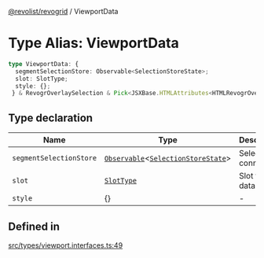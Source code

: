 [@revolist/revogrid](README.md) / ViewportData

# Type Alias: ViewportData

```ts
type ViewportData: {
  segmentSelectionStore: Observable<SelectionStoreState>;
  slot: SlotType;
  style: {};
 } & RevogrOverlaySelection & Pick<JSXBase.HTMLAttributes<HTMLRevogrOverlaySelectionElement>, "ref"> & Pick<JSXBase.HTMLAttributes<HTMLRevogrDataElement>, "ref"> & RevogrData;
```

## Type declaration

| Name | Type | Description | Defined in |
| ------ | ------ | ------ | ------ |
| `segmentSelectionStore` | [`Observable`](TypeAlias.Observable.md)\<[`SelectionStoreState`](TypeAlias.SelectionStoreState.md)\> | Selection connection | [src/types/viewport.interfaces.ts:51](https://github.com/revolist/revogrid/blob/97bf2134af01be0f2e3e5ac6768e7a2e7070a947/src/types/viewport.interfaces.ts#L51) |
| `slot` | [`SlotType`](TypeAlias.SlotType.md) | Slot to put data | [src/types/viewport.interfaces.ts:54](https://github.com/revolist/revogrid/blob/97bf2134af01be0f2e3e5ac6768e7a2e7070a947/src/types/viewport.interfaces.ts#L54) |
| `style` | \{\} | - | [src/types/viewport.interfaces.ts:55](https://github.com/revolist/revogrid/blob/97bf2134af01be0f2e3e5ac6768e7a2e7070a947/src/types/viewport.interfaces.ts#L55) |

## Defined in

[src/types/viewport.interfaces.ts:49](https://github.com/revolist/revogrid/blob/97bf2134af01be0f2e3e5ac6768e7a2e7070a947/src/types/viewport.interfaces.ts#L49)
